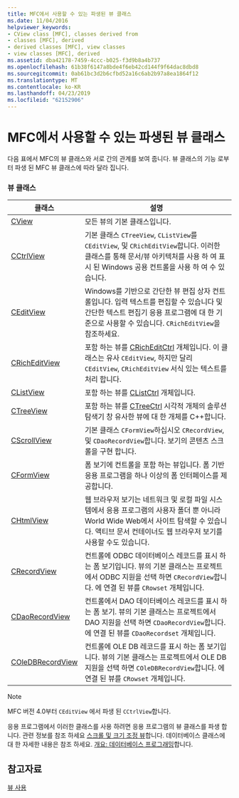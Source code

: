 ```yaml
---
title: MFC에서 사용할 수 있는 파생된 뷰 클래스
ms.date: 11/04/2016
helpviewer_keywords:
- CView class [MFC], classes derived from
- classes [MFC], derived
- derived classes [MFC], view classes
- view classes [MFC], derived
ms.assetid: dba42178-7459-4ccc-b025-f3d9b8a4b737
ms.openlocfilehash: 61b38f6147a8bde4f6eb42cd144f9f64dac8dbd8
ms.sourcegitcommit: 0ab61bc3d2b6cfbd52a16c6ab2b97a8ea1864f12
ms.translationtype: MT
ms.contentlocale: ko-KR
ms.lasthandoff: 04/23/2019
ms.locfileid: "62152906"
---
```

# <a name="derived-view-classes-available-in-mfc"></a>MFC에서 사용할 수 있는 파생된 뷰 클래스

다음 표에서 MFC의 뷰 클래스와 서로 간의 관계를 보여 줍니다. 뷰 클래스의 기능 로부터 파생 된 MFC 뷰 클래스에 따라 달라 집니다.

### <a name="view-classes"></a>뷰 클래스

|클래스|설명|
|-----------|-----------------|
|[CView](../mfc/reference/cview-class.md)|모든 뷰의 기본 클래스입니다.|
|[CCtrlView](../mfc/reference/cctrlview-class.md)|기본 클래스 `CTreeView`, `CListView`를 `CEditView`, 및 `CRichEditView`합니다. 이러한 클래스를 통해 문서/뷰 아키텍처를 사용 하 여 표시 된 Windows 공용 컨트롤을 사용 하 여 수 있습니다.|
|[CEditView](../mfc/reference/ceditview-class.md)|Windows를 기반으로 간단한 뷰 편집 상자 컨트롤입니다. 입력 텍스트를 편집할 수 있습니다 및 간단한 텍스트 편집기 응용 프로그램에 대 한 기준으로 사용할 수 있습니다. `CRichEditView`을 참조하세요.|
|[CRichEditView](../mfc/reference/cricheditview-class.md)|포함 하는 뷰를 [CRichEditCtrl](../mfc/reference/cricheditctrl-class.md) 개체입니다. 이 클래스는 유사 `CEditView`, 하지만 달리 `CEditView`, `CRichEditView` 서식 있는 텍스트를 처리 합니다.|
|[CListView](../mfc/reference/clistview-class.md)|포함 하는 뷰를 [CListCtrl](../mfc/reference/clistctrl-class.md) 개체입니다.|
|[CTreeView](../mfc/reference/ctreeview-class.md)|포함 하는 뷰를 [CTreeCtrl](../mfc/reference/ctreectrl-class.md) 시각적 개체의 솔루션 탐색기 창 유사한 뷰에 대 한 개체를 C++합니다.|
|[CScrollView](../mfc/reference/cscrollview-class.md)|기본 클래스 `CFormView`하십시오 `CRecordView`, 및 `CDaoRecordView`합니다. 보기의 콘텐츠 스크롤을 구현 합니다.|
|[CFormView](../mfc/reference/cformview-class.md)|폼 보기에 컨트롤을 포함 하는 뷰입니다. 폼 기반 응용 프로그램을 하나 이상의 폼 인터페이스를 제공합니다.|
|[CHtmlView](../mfc/reference/chtmlview-class.md)|웹 브라우저 보기는 네트워크 및 로컬 파일 시스템에서 응용 프로그램의 사용자 폴더 뿐 아니라 World Wide Web에서 사이트 탐색할 수 있습니다. 액티브 문서 컨테이너도 웹 브라우저 보기를 사용할 수도 있습니다.|
|[CRecordView](../mfc/reference/crecordview-class.md)|컨트롤에 ODBC 데이터베이스 레코드를 표시 하는 폼 보기입니다. 뷰의 기본 클래스는 프로젝트에서 ODBC 지원을 선택 하면 `CRecordView`합니다. 에 연결 된 뷰를 `CRowset` 개체입니다.|
|[CDaoRecordView](../mfc/reference/cdaorecordview-class.md)|컨트롤에서 DAO 데이터베이스 레코드를 표시 하는 폼 보기. 뷰의 기본 클래스는 프로젝트에서 DAO 지원을 선택 하면 `CDaoRecordView`합니다. 에 연결 된 뷰를 `CDaoRecordset` 개체입니다.|
|[COleDBRecordView](../mfc/reference/coledbrecordview-class.md)|컨트롤에 OLE DB 레코드를 표시 하는 폼 보기입니다. 뷰의 기본 클래스는 프로젝트에서 OLE DB 지원을 선택 하면 `COleDBRecordView`합니다. 에 연결 된 뷰를 `CRowset` 개체입니다.|

> [!NOTE]
>  MFC 버전 4.0부터 `CEditView` 에서 파생 된 `CCtrlView`합니다.

응용 프로그램에서 이러한 클래스를 사용 하려면 응용 프로그램의 뷰 클래스를 파생 합니다. 관련 정보를 참조 하세요 [스크롤 및 크기 조정 뷰](../mfc/scrolling-and-scaling-views.md)합니다. 데이터베이스 클래스에 대 한 자세한 내용은 참조 하세요. [개요: 데이터베이스 프로그래밍](../data/data-access-programming-mfc-atl.md)합니다.

## <a name="see-also"></a>참고자료

[뷰 사용](../mfc/using-views.md)
